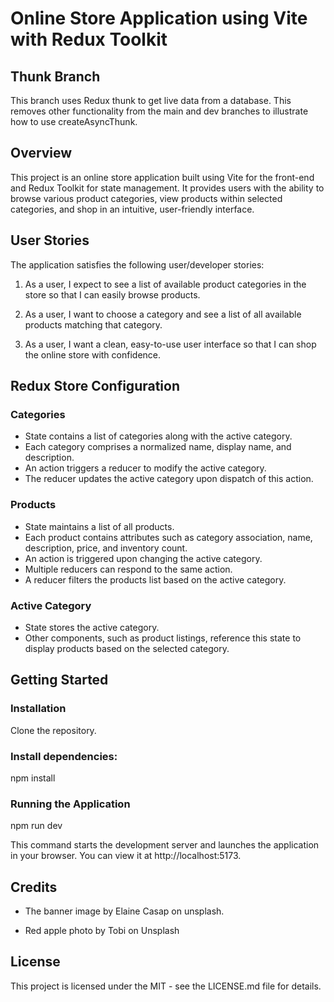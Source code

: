# Online Store Application using Vite with Redux Toolkit

## Thunk Branch

This branch uses Redux thunk to get live data from a database. This removes other functionality from the main and dev branches to illustrate how to use createAsyncThunk.

## Overview

This project is an online store application built using Vite for the front-end and Redux Toolkit for state management. It provides users with the ability to browse various product categories, view products within selected categories, and shop in an intuitive, user-friendly interface.

## User Stories

The application satisfies the following user/developer stories:

1. As a user, I expect to see a list of available product categories in the store so that I can easily browse products.

2. As a user, I want to choose a category and see a list of all available products matching that category.

3. As a user, I want a clean, easy-to-use user interface so that I can shop the online store with confidence.

## Redux Store Configuration

### Categories

- State contains a list of categories along with the active category.
- Each category comprises a normalized name, display name, and description.
- An action triggers a reducer to modify the active category.
- The reducer updates the active category upon dispatch of this action.

### Products

- State maintains a list of all products.
- Each product contains attributes such as category association, name, description, price, and inventory count.
- An action is triggered upon changing the active category.
- Multiple reducers can respond to the same action.
- A reducer filters the products list based on the active category.

### Active Category

- State stores the active category.
- Other components, such as product listings, reference this state to display products based on the selected category.

## Getting Started

### Installation

Clone the repository.

### Install dependencies:

npm install

### Running the Application

npm run dev

This command starts the development server and launches the application in your browser. You can view it at http://localhost:5173.

## Credits

- The banner image by Elaine Casap on unsplash.

- Red apple photo by Tobi on Unsplash
  
## License

This project is licensed under the MIT - see the LICENSE.md file for details.